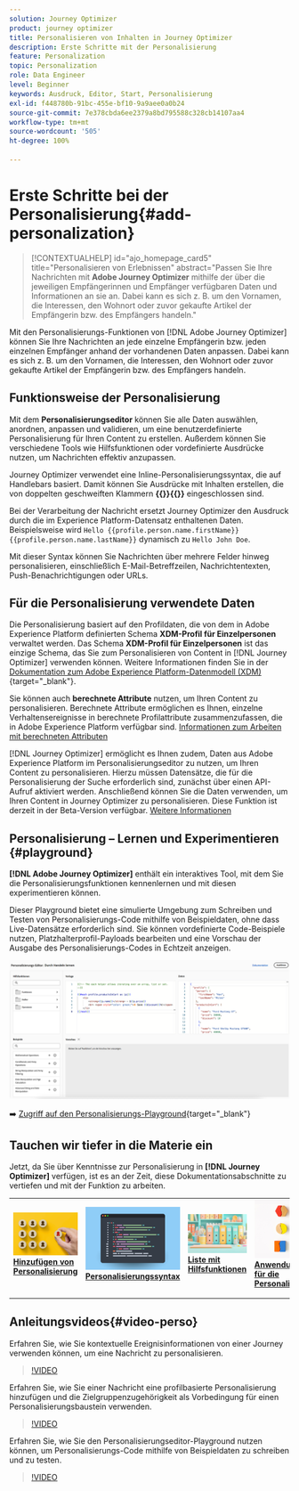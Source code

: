 ```yaml
---
solution: Journey Optimizer
product: journey optimizer
title: Personalisieren von Inhalten in Journey Optimizer
description: Erste Schritte mit der Personalisierung
feature: Personalization
topic: Personalization
role: Data Engineer
level: Beginner
keywords: Ausdruck, Editor, Start, Personalisierung
exl-id: f448780b-91bc-455e-bf10-9a9aee0a0b24
source-git-commit: 7e378cbda6ee2379a8bd795588c328cb14107aa4
workflow-type: tm+mt
source-wordcount: '505'
ht-degree: 100%

---
```


# Erste Schritte bei der Personalisierung{#add-personalization}

>[!CONTEXTUALHELP]
>id="ajo_homepage_card5"
>title="Personalisieren von Erlebnissen"
>abstract="Passen Sie Ihre Nachrichten mit **Adobe Journey Optimizer** mithilfe der über die jeweiligen Empfängerinnen und Empfänger verfügbaren Daten und Informationen an sie an. Dabei kann es sich z. B. um den Vornamen, die Interessen, den Wohnort oder zuvor gekaufte Artikel der Empfängerin bzw. des Empfängers handeln."

Mit den Personalisierungs-Funktionen von [!DNL Adobe Journey Optimizer] können Sie Ihre Nachrichten an jede einzelne Empfängerin bzw. jeden einzelnen Empfänger anhand der vorhandenen Daten anpassen. Dabei kann es sich z. B. um den Vornamen, die Interessen, den Wohnort oder zuvor gekaufte Artikel der Empfängerin bzw. des Empfängers handeln.

## Funktionsweise der Personalisierung

Mit dem **Personalisierungseditor** können Sie alle Daten auswählen, anordnen, anpassen und validieren, um eine benutzerdefinierte Personalisierung für Ihren Content zu erstellen. Außerdem können Sie verschiedene Tools wie Hilfsfunktionen oder vordefinierte Ausdrücke nutzen, um Nachrichten effektiv anzupassen.

Journey Optimizer verwendet eine Inline-Personalisierungssyntax, die auf Handlebars basiert. Damit können Sie Ausdrücke mit Inhalten erstellen, die von doppelten geschweiften Klammern **{{}}{{}}** eingeschlossen sind.

Bei der Verarbeitung der Nachricht ersetzt Journey Optimizer den Ausdruck durch die im Experience Platform-Datensatz enthaltenen Daten. Beispielsweise wird `Hello {{profile.person.name.firstName}} {{profile.person.name.lastName}}` dynamisch zu `Hello John Doe`.

Mit dieser Syntax können Sie Nachrichten über mehrere Felder hinweg personalisieren, einschließlich E-Mail-Betreffzeilen, Nachrichtentexten, Push-Benachrichtigungen oder URLs.

## Für die Personalisierung verwendete Daten

Die Personalisierung basiert auf den Profildaten, die von dem in Adobe Experience Platform definierten Schema **XDM-Profil für Einzelpersonen** verwaltet werden. Das Schema **XDM-Profil für Einzelpersonen** ist das einzige Schema, das Sie zum Personalisieren von Content in [!DNL Journey Optimizer] verwenden können. Weitere Informationen finden Sie in der [Dokumentation zum Adobe Experience Platform-Datenmodell (XDM)](https://experienceleague.adobe.com/docs/experience-platform/xdm/home.html?lang=de){target="_blank"}.

Sie können auch **berechnete Attribute** nutzen, um Ihren Content zu personalisieren. Berechnete Attribute ermöglichen es Ihnen, einzelne Verhaltensereignisse in berechnete Profilattribute zusammenzufassen, die in Adobe Experience Platform verfügbar sind. [Informationen zum Arbeiten mit berechneten Attributen](../audience/computed-attributes.md)

[!DNL Journey Optimizer] ermöglicht es Ihnen zudem, Daten aus Adobe Experience Platform im Personalisierungseditor zu nutzen, um Ihren Content zu personalisieren. Hierzu müssen Datensätze, die für die Personalisierung der Suche erforderlich sind, zunächst über einen API-Aufruf aktiviert werden. Anschließend können Sie die Daten verwenden, um Ihren Content in Journey Optimizer zu personalisieren. Diese Funktion ist derzeit in der Beta-Version verfügbar. [Weitere Informationen](../personalization/aep-data-perso.md)

## Personalisierung – Lernen und Experimentieren {#playground}

**[!DNL Adobe Journey Optimizer]** enthält ein interaktives Tool, mit dem Sie die Personalisierungsfunktionen kennenlernen und mit diesen experimentieren können.

Dieser Playground bietet eine simulierte Umgebung zum Schreiben und Testen von Personalisierungs-Code mithilfe von Beispieldaten, ohne dass Live-Datensätze erforderlich sind. Sie können vordefinierte Code-Beispiele nutzen, Platzhalterprofil-Payloads bearbeiten und eine Vorschau der Ausgabe des Personalisierungs-Codes in Echtzeit anzeigen.

![Personalisierungs-Playground](assets/playground.png)

➡️ [Zugriff auf den Personalisierungs-Playground](https://experienceleague.adobe.com/de/apps/journey-optimizer/ajo-personalization){target="_blank"}

## Tauchen wir tiefer in die Materie ein

Jetzt, da Sie über Kenntnisse zur Personalisierung in **[!DNL Journey Optimizer]** verfügen, ist es an der Zeit, diese Dokumentationsabschnitte zu vertiefen und mit der Funktion zu arbeiten.

<table style="table-layout:fixed"><tr style="border: 0;">
<td>
<a href="personalization-build-expressions.md">
<img alt="Hinzufügen von Personalisierung" src="assets/do-not-localize/add.png">
</a>
<div>
<a href="personalization-build-expressions.md"><strong>Hinzufügen von Personalisierung</strong></a>
</div>
<p>
</td>
<td>
<a href="../personalization/personalization-syntax.md">
<img alt="Lead" src="assets/do-not-localize/syntax.png">
</a>
<div><a href="../personalization/personalization-syntax.md"><strong>Personalisierungssyntax</strong>
</div>
<p>
</td>
<td>
<a href="../personalization/functions/functions.md">
<img alt="Gelegentlich" src="assets/do-not-localize/functions.png">
</a>
<div>
<a href="../personalization/functions/functions.md"><strong>Liste mit Hilfsfunktionen</strong></a>
</div>
<p></td>
<td>
<a href="../personalization/personalization-use-case.md">
<img alt="Gelegentlich" src="assets/do-not-localize/uc.png">
</a>
<div>
<a href="../personalization/personalization-use-case.md"><strong>Anwendungsszenarien für die Personalisierung</strong></a>
</div>
<p></td>
</tr></table>

## Anleitungsvideos{#video-perso}

Erfahren Sie, wie Sie kontextuelle Ereignisinformationen von einer Journey verwenden können, um eine Nachricht zu personalisieren.

>[!VIDEO](https://video.tv.adobe.com/v/3448148?quality=12&captions=ger)

Erfahren Sie, wie Sie einer Nachricht eine profilbasierte Personalisierung hinzufügen und die Zielgruppenzugehörigkeit als Vorbedingung für einen Personalisierungsbaustein verwenden.

>[!VIDEO](https://video.tv.adobe.com/v/334078?quality=12)

Erfahren Sie, wie Sie den Personalisierungseditor-Playground nutzen können, um Personalisierungs-Code mithilfe von Beispieldaten zu schreiben und zu testen.

>[!VIDEO](https://video.tv.adobe.com/v/3457868?quality=12)
